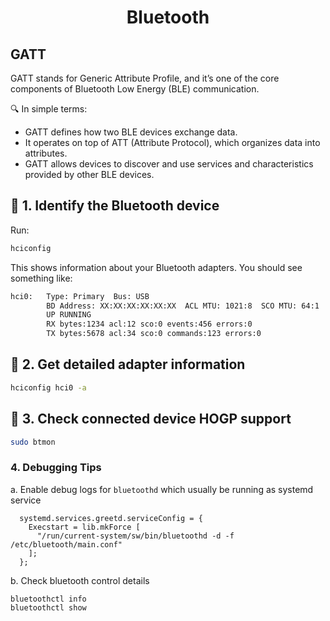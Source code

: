 <h1 style="text-align:center;"> Bluetooth</p>

## GATT
GATT stands for Generic Attribute Profile, and it’s one of the core components of Bluetooth Low Energy (BLE) communication.

🔍 In simple terms:

* GATT defines how two BLE devices exchange data.
* It operates on top of ATT (Attribute Protocol), which organizes data into attributes.
* GATT allows devices to discover and use services and characteristics provided by other BLE devices.


## 🔎 1. Identify the Bluetooth device
Run:
```bash
hciconfig
```

This shows information about your Bluetooth adapters. You should see something like:

```bash
hci0:   Type: Primary  Bus: USB
        BD Address: XX:XX:XX:XX:XX:XX  ACL MTU: 1021:8  SCO MTU: 64:1
        UP RUNNING
        RX bytes:1234 acl:12 sco:0 events:456 errors:0
        TX bytes:5678 acl:34 sco:0 commands:123 errors:0
```

## 🔎 2. Get detailed adapter information
```bash
hciconfig hci0 -a
```

## 📢 3. Check connected device HOGP support
```bash
sudo btmon
```

### 4. Debugging Tips
a. Enable debug logs for `bluetoothd` which usually be running as systemd service
```
  systemd.services.greetd.serviceConfig = {
    Execstart = lib.mkForce [
      "/run/current-system/sw/bin/bluetoothd -d -f /etc/bluetooth/main.conf"
    ];
  };
```

b. Check bluetooth control details
```
bluetoothctl info
bluetoothctl show
```